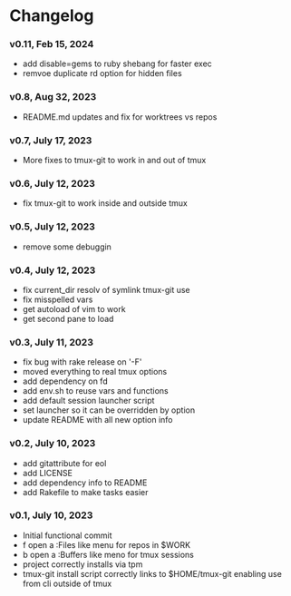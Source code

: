 # Changelog

### v0.11, Feb 15, 2024

- add disable=gems to ruby shebang for faster exec
- remvoe duplicate rd option for hidden files

### v0.8, Aug 32, 2023

- README.md updates and fix for worktrees vs repos

### v0.7, July 17, 2023

- More fixes to tmux-git to work in and out of tmux

### v0.6, July 12, 2023

- fix tmux-git to work inside and outside tmux

### v0.5, July 12, 2023

- remove some debuggin

### v0.4, July 12, 2023

- fix current_dir resolv of symlink tmux-git use
- fix misspelled vars
- get autoload of vim to work
- get second pane to load

### v0.3, July 11, 2023

- fix bug with rake release on '-F'
- moved everything to real tmux options
- add dependency on fd
- add env.sh to reuse vars and functions
- add default session launcher script
- set launcher so it can be overridden by option
- update README with all new option info

### v0.2, July 10, 2023

- add gitattribute for eol
- add LICENSE
- add dependency info to README
- add Rakefile to make tasks easier

### v0.1, July 10, 2023

- Initial functional commit
- <prefix>f open a :Files like menu for repos in $WORK
- <prefix>b open a :Buffers like meno for tmux sessions
- project correctly installs via tpm
- tmux-git install script correctly links to $HOME/tmux-git
  enabling use from cli outside of tmux
  
